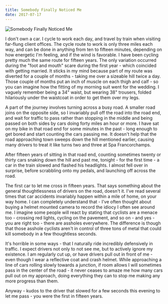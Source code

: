 ```yaml
---
title: Somebody Finally Noticed Me
date: 2017-07-17
---
```


![Somebody Finally Noticed Me](https://source.unsplash.com/-m88z7ily-w/1600x900)

I don't own a car. I cycle to work each day, and travel by train when visiting far-flung client offices. The cycle route to work is only three miles each way, and can be done in anything from ten to fifteen minutes, depending on how energetic I'm feeling, and if the wind is favorable. I have been cycling pretty much the same route for fifteen years. The only variation occurred during the "foot and mouth" scare during the first year - which coincided with getting married. It sticks in my mind because part of my route was diverted for a couple of months - taking me over a sizeable hill twice a day. Those couple of months put an inch of muscle on each thigh and calf - so you can imagine how the fitting of my morning suit went for the wedding. I vaguely remember being a 34" waist, but wearing 38" trousers, folded hilariously under the waistcoat in order to get them over my legs.

A part of the journey involves turning across a busy road. A smaller road joins on the opposite side, so I invariably pull off the road into the road end, and wait for traffic to pass rather than stopping in the middle and being passed on both sides by cars doing forty miles an hour or more. I have sat on my bike in that road end for some minutes in the past - long enough to get bored and start counting the cars passing me. It doesn't help that the road approaching town sweeps down the hill mentioned earlier, causing many drivers to treat it like turns two and three at Spa Francorchamps.

After fifteen years of sitting in that road end, counting sometimes twenty or thirty cars snaking down the hill and past me, tonight - for the first time - a car in the train slowed and flashed his headlights. I almost fell over in surprise, before scrabbling onto my pedals, and launching off across the road.

The first car to let me cross in fifteen years. That says something about the general thoughtlessness of drivers on the road, doesn't it. I've read several times that car accidents invariably happen within a mile of home, on your way home. I can completely understand that - I've often thought about buying a helmet mounted camera to record the idiocy I often see around me. I imagine some people will react by stating that cyclists are a menace too - crossing red lights, cycling on the pavement, and so on - and yes - you are right too - there are assholes everywhere. The difference is though that those asshole cyclists aren't in control of three tons of metal that could kill somebody in a few thoughtless seconds.

It's horrible in some ways - that I naturally ride incredibly defensively in traffic. I expect drivers not only to not see me, but to actively ignore my existence. I am regularly cut up, or have drivers pull out in front of me - even though I wear a reflective coat and crash helmet. While approaching a line of cars rolling slowly towards a junction, if room allows I will sometimes pass in the center of the road - it never ceases to amaze me how many cars pull out on my approach, doing everything they can to stop me making any more progress than them.

Anyway - kudos to the driver that slowed for a few seconds this evening to let me pass - you were the first in fifteen years.